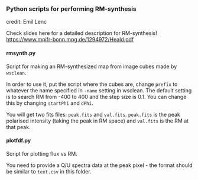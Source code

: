 ### Python scripts for performing RM-synthesis

credit: Emil Lenc

Check slides here for a detailed description for RM-synthesis! https://www.mpifr-bonn.mpg.de/1294972/Heald.pdf

#### rmsynth.py

Script for making an RM-synthesized map from image cubes made by `wsclean`.

In order to use it, put the script where the cubes are, change `prefix` to whatever the name specified in `-name` setting in wsclean. The default setting is to search RM from -400 to 400 and the step size is 0.1. You can change this by changing `startPhi` and `dPhi`.

You will get two fits files: `peak.fits` and `val.fits`. `peak.fits` is the peak polarised intensity (taking the peak in RM space) and `val.fits` is the RM at that peak.

#### plotfdf.py

Script for plotting flux vs RM. 

You need to provide a Q/U spectra data at the peak pixel - the format should be similar to `text.csv` in this folder.
